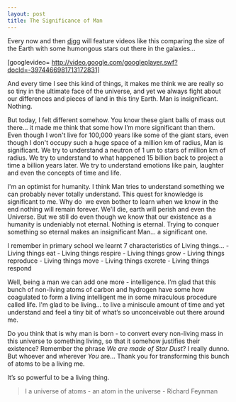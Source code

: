 ```yaml
---
layout: post
title: The Significance of Man
---
```


Every now and then [digg](http://digg.com/videos_educational/the_scale_of_some_stuff_in_the_universe) will feature videos like this comparing the size of the Earth with some humongous stars out there in the galaxies...

[googlevideo= http://video.google.com/googleplayer.swf?docId=-3974466981713172831]

And every time I see this kind of things, it makes me think we are really so so tiny in the ultimate face of the universe, and yet we always fight about our differences and pieces of land in this tiny Earth. Man is insignificant. Nothing.

But today, I felt different somehow. You know these giant balls of mass out there... it made me think that some how I’m more significant than them. Even though I won't live for 100,000 years like some of the giant stars, even though I don't occupy such a huge space of a million km of radius, Man is significant. We try to understand a neutron of 1 um to stars of million km of radius. We try to understand to what happened 15 billion back to project a time a billion years later. We try to understand emotions like pain, laughter and even the concepts of time and life.

I'm an optimist for humanity. I think Man tries to understand something we can probably never totally understand. This quest for knowledge is significant to me. Why do  we even bother to learn when we know in the end nothing will remain forever. We'll die, earth will perish and even the Universe. But we still do even though we know that our existence as a humanity is undeniably not eternal. Nothing is eternal. Trying to conquer something so eternal makes an insignificant Man… a significant one.

I remember in primary school we learnt 7 characteristics of Living things… - Living things eat - Living things respire - Living things grow - Living things reproduce - Living things move - Living things excrete - Living things respond

Well, being a man we can add one more - intelligence. I’m glad that this bunch of non-living atoms of carbon and hydrogen have some how coagulated to form a living intelligent me in some miraculous procedure called life. I'm glad to be living... to live a miniscule amount of time and yet understand and feel a tiny bit of what’s so unconceivable out there around me.

Do you think that is why man is born - to convert every non-living mass in this universe to something living, so that it somehow justifies their existence? Remember the phrase _We are made of Star Dust_? I really dunno. But whoever and wherever _You_ are… Thank you for transforming this bunch of atoms to be a living me. 

It’s so powerful to be a living thing.

>  

> I a universe of atoms - an atom in the universe - Richard Feynman

